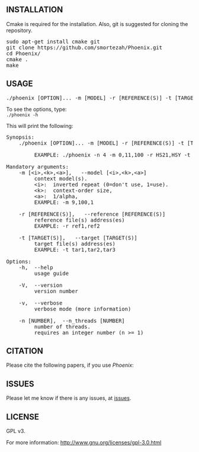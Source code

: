<h2>INSTALLATION</h2>
Cmake is required for the installation. Also, git is suggested for cloning the repository.
<pre>
sudo apt-get install cmake git
git clone https://github.com/smortezah/Phoenix.git
cd Phoenix/
cmake .
make
</pre>

<h2>USAGE</h2>
<pre>
./phoenix [OPTION]... -m [MODEL] -r [REFERENCE(S)] -t [TARGET(S)]
</pre>
To see the options, type:

<code>
./phoenix -h
</code>

This will print the following:
<pre>
Synopsis:
    ./phoenix [OPTION]... -m [MODEL] -r [REFERENCE(S)] -t [TARGET(S)]
    
         EXAMPLE: ./phoenix -n 4 -m 0,11,100 -r HS21,HSY -t PT19,PT21,PT22,PTY

Mandatory arguments:
    -m [&lt;i&gt;,&lt;k&gt;,&lt;a&gt;],   --model [&lt;i&gt;,&lt;k&gt;,&lt;a&gt;]
         context model(s).
         &lt;i&gt;:  inverted repeat (0=don't use, 1=use).
         &lt;k&gt;:  context-order size,
         &lt;a&gt;:  1/alpha,
         EXAMPLE: -m 9,100,1

    -r [REFERENCE(S)],   --reference [REFERENCE(S)]
         reference file(s) address(es)
         EXAMPLE: -r ref1,ref2

    -t [TARGET(S)],   --target [TARGET(S)]
         target file(s) address(es)
         EXAMPLE: -t tar1,tar2,tar3

Options:
    -h,  --help
         usage guide

    -V,  --version
         version number

    -v,  --verbose
         verbose mode (more information)

    -n [NUMBER],  --n_threads [NUMBER]
         number of threads.
         requires an integer number (n >= 1)
</pre>

<h2>CITATION</h2>
Please cite the following papers, if you use <i>Phoenix</i>:

<h2>ISSUES</h2>
Please let me know if there is any issues, at <a href="https://github.com/smortezah/Phoenix/issues">issues</a>.

<h2>LICENSE</h2>
GPL v3.

For more information:
http://www.gnu.org/licenses/gpl-3.0.html
